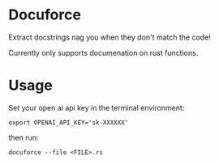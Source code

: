 # Docuforce

Extract docstrings nag you when they don't match the code!

Currently only supports documenation on rust functions.

# Usage

Set your open ai api key in the terminal environment:

`export OPENAI_API_KEY='sk-XXXXXX'`

then run:

`docuforce --file <FILE>.rs`

